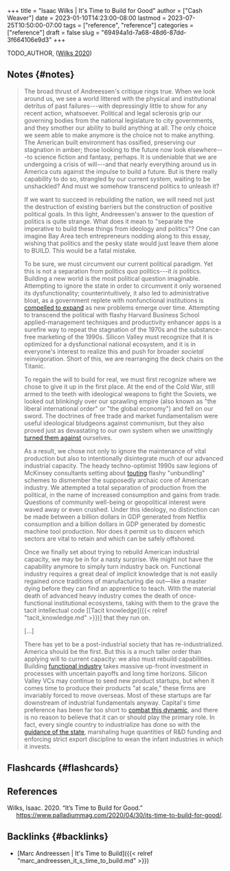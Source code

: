 +++
title = "Isaac Wilks | It's Time to Build for Good"
author = ["Cash Weaver"]
date = 2023-01-10T14:23:00-08:00
lastmod = 2023-07-25T10:50:00-07:00
tags = ["reference", "reference"]
categories = ["reference"]
draft = false
slug = "69494a1d-7a68-48d6-87dd-3f664106e9d3"
+++

TODO_AUTHOR, (<a href="#citeproc_bib_item_1">Wilks 2020</a>)


## Notes {#notes}

> The broad thrust of Andreessen's critique rings true. When we look around us, we see a world littered with the physical and institutional detritus of past failures---with depressingly little to show for any recent action, whatsoever. Political and legal sclerosis grip our governing bodies from the national legislature to city governments, and they smother our ability to build anything at all. The only choice we seem able to make anymore is the choice not to make anything. The American built environment has ossified, preserving our stagnation in amber; those looking to the future now look elsewhere---to science fiction and fantasy, perhaps. It is undeniable that we are undergoing a crisis of will---and that nearly everything around us in America cuts against the impulse to build a future. But is there really capability to do so, strangled by our current system, waiting to be unshackled? And must we somehow transcend politics to unleash it?
>
> If we want to succeed in rebuilding the nation, we will need not just the destruction of existing barriers but the construction of positive political goals. In this light, Andreessen's answer to the question of politics is quite strange. What does it mean to "separate the imperative to build these things from ideology and politics"? One can imagine Bay Area tech entrepreneurs nodding along to this essay, wishing that politics and the pesky state would just leave them alone to BUILD. This would be a fatal mistake.
>
> To be sure, we must circumvent our current political paradigm. Yet this is not a separation from politics _qua_ politics---it _is_ politics. Building a new world is the most political question imaginable. Attempting to ignore the state in order to circumvent it only worsened its dysfunctionality; counterintuitively, it also led to administrative bloat, as a government replete with nonfunctional institutions is [compelled to expand](https://gravitylobby.club/administrationmarkets.html) as new problems emerge over time. Attempting to transcend the political with flashy Harvard Business School applied-management techniques and productivity enhancer apps is a surefire way to repeat the stagnation of the 1970s and the substance-free marketing of the 1990s. Silicon Valley must recognize that it is optimized for a dysfunctional national ecosystem, and it is in everyone's interest to realize this and push for broader _societal_ reinvigoration. Short of this, we are rearranging the deck chairs on the Titanic.
>
> To regain the will to build for real, we must first recognize where we chose to give it up in the first place. At the end of the Cold War, still armed to the teeth with ideological weapons to fight the Soviets, we looked out blinkingly over our sprawling empire (also known as "the liberal international order" or "the global economy") and fell on our sword. The doctrines of free trade and market fundamentalism were useful ideological bludgeons against communism, but they also proved just as devastating to our own system when we unwittingly [turned them against](https://www.theatlantic.com/magazine/archive/1993/12/how-the-world-works/305854/) ourselves.
>
> As a result, we chose not only to ignore the maintenance of vital production but also to intentionally disintegrate much of our advanced industrial capacity. The heady techno-optimist 1990s saw legions of McKinsey consultants setting about [touting](https://www.tabletmag.com/scroll/301076/the-coronavirus-didnt-cause-this-crisis-by-itself-mckinsey-helped) flashy "unbundling" schemes to dismember the supposedly archaic core of American industry. We attempted a total separation of production from the political, in the name of increased consumption and gains from trade. Questions of community well-being or geopolitical interest were waved away or even crushed. Under this ideology, no distinction can be made between a billion dollars in GDP generated from Netflix consumption and a billion dollars in GDP generated by domestic machine tool production. Nor does it permit us to discern which sectors are vital to retain and which can be safely offshored.
>
> Once we finally set about trying to rebuild American industrial capacity, we may be in for a nasty surprise. We might not have the capability anymore to simply turn industry back on. Functional industry requires a great deal of implicit knowledge that is not easily regained once traditions of manufacturing die out—like a master dying before they can find an apprentice to teach. With the material death of advanced heavy industry comes the death of once-functional institutional ecosystems, taking with them to the grave the tacit intellectual code [[Tacit knowledge]({{< relref "tacit_knowledge.md" >}})] that they run on.
>
> [...]
>
> There has yet to be a post-industrial society that has re-industrialized. America should be the first. But this is a much taller order than applying will to current capacity: we also must rebuild capabilities. Building [functional industry](http://www.bismarckanalysis.com/Machine_Tools_Case_Study.pdf) takes massive up-front investment in processes with uncertain payoffs and long time horizons. Silicon Valley VCs may continue to seed new product startups, but when it comes time to produce their products "at scale," these firms are invariably forced to move overseas. Most of these startups are far downstream of industrial fundamentals anyway. Capital's time preference has been far too short to [combat this dynamic](https://americanaffairsjournal.org/2019/05/financing-advanced-manufacturing-why-vcs-arent-the-answer/), and there is no reason to believe that it can or should play the primary role. In fact, every single country to industrialize has done so with the [guidance of the state](https://www.palladiummag.com/2020/02/12/how-state-capacity-drives-industrialization/), marshaling huge quantities of R&amp;D funding and enforcing strict export discipline to wean the infant industries in which it invests.


## Flashcards {#flashcards}

## References

<style>.csl-entry{text-indent: -1.5em; margin-left: 1.5em;}</style><div class="csl-bib-body">
  <div class="csl-entry"><a id="citeproc_bib_item_1"></a>Wilks, Isaac. 2020. “It’s Time to Build for Good.” <a href="https://www.palladiummag.com/2020/04/30/its-time-to-build-for-good/">https://www.palladiummag.com/2020/04/30/its-time-to-build-for-good/</a>.</div>
</div>


## Backlinks {#backlinks}

-   [Marc Andreessen | It's Time to Build]({{< relref "marc_andreessen_it_s_time_to_build.md" >}})
